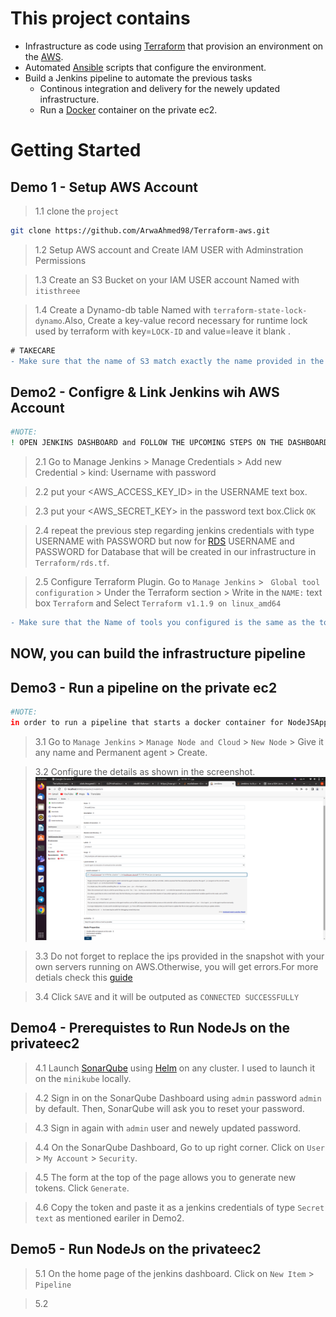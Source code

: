 
# This project contains 
* Infrastructure as code using [Terraform](https://www.terraform.io/) that provision an environment on the [AWS](https://aws.amazon.com/console/).
* Automated [Ansible](https://docs.ansible.com/) scripts that configure the environment.
* Build a Jenkins pipeline to automate the previous tasks
    * Continous integration and delivery for the newely updated infrastructure. 
    * Run a [Docker](https://docs.docker.com/) container on the private ec2. 
# Getting Started
## Demo 1 - Setup AWS Account

> 1.1 clone the `project` 
 ```bash
git clone https://github.com/ArwaAhmed98/Terraform-aws.git
``` 
> 1.2 Setup AWS account and Create IAM USER with Adminstration Permissions

> 1.3 Create an S3 Bucket on your IAM USER account Named with `itisthreee`

> 1.4 Create a Dynamo-db table Named with `terraform-state-lock-dynamo`.Also, Create a key-value record necessary for runtime lock used by terraform with key=`LOCK-ID` and value=leave it blank .
```diff
# TAKECARE
- Make sure that the name of S3 match exactly the name provided in the `Terraform/backend.tf` and Also the region you are working on AWS match the same region provided in `Terraform/terraform.tfvars`.Otherwise, you will get errors.
```
## Demo2 - Configre & Link Jenkins wih AWS Account
```bash
#NOTE:
! OPEN JENKINS DASHBOARD and FOLLOW THE UPCOMING STEPS ON THE DASHBOARD
```
> 2.1 Go to Manage Jenkins > Manage Credentials > Add new Credential > kind: Username with password

> 2.2 put your <AWS_ACCESS_KEY_ID> in the USERNAME text box.

> 2.3 put your <AWS_SECRET_KEY> in the password text box.Click `OK`

> 2.4 repeat the previous step regarding jenkins credentials with type USERNAME with PASSWORD but now for [RDS](https://aws.amazon.com/rds/sqlserver/) USERNAME and PASSWORD for Database that will be created in our infrastructure in `Terraform/rds.tf`.

> 2.5 Configure Terraform Plugin. Go to `Manage Jenkins` > ` Global tool configuration` > Under the Terraform section >  Write in the `NAME:` text box `Terraform` and Select `Terraform v1.1.9 on linux_amd64`
```diff
- Make sure that the Name of tools you configured is the same as the tool Name in the infrastructure pipeline.Otherwise you will get errors.
```
## NOW, you can build the infrastructure pipeline
## Demo3 - Run a pipeline on the private ec2 
```bash
#NOTE:
in order to run a pipeline that starts a docker container for NodeJSApp. >we have to connect the private ec2 as a slave for the jenkins FIRST
```
> 3.1 Go to `Manage Jenkins` > `Manage Node and Cloud` > `New Node` > Give it any name and Permanent agent > Create.

> 3.2 Configure the details as shown in the screenshot.
![MarineGEO circle logo](/images/slavesnap.png)

> 3.3 Do not forget to replace the ips provided in the snapshot with your own servers running on AWS.Otherwise, you will get errors.For more detials check this [guide](https://blog.ruanbekker.com/blog/2020/10/26/use-a-ssh-jump-host-with-ansible/)

> 3.4 Click `SAVE` and it will be outputed as `CONNECTED SUCCESSFULLY`
## Demo4 - Prerequistes to Run NodeJs on the privateec2 
> 4.1 Launch [SonarQube](https://www.sonarqube.org/features/multi-languages/?gads_campaign=Row1-SonarQube&gads_ad_group=Multi-Language&gads_keyword=c%20sonarqube&gclid=EAIaIQobChMIo8f2xfij-AIVbY9oCR0odApTEAAYASAAEgKItvD_BwE) using [Helm](https://helm.sh/docs/) on any cluster. I used to launch it on the `minikube` locally.

> 4.2 Sign in on the SonarQube Dashboard using `admin` password `admin` by default. Then, SonarQube will ask you to reset your password.

> 4.3 Sign in again with `admin` user and newely updated password.

> 4.4 On the SonarQube Dashboard, Go to up right corner. Click on `User` > `My Account` > `Security`.

> 4.5 The form at the top of the page allows you to generate new tokens. Click `Generate`.

> 4.6 Copy the token and paste it as a jenkins credentials of type `Secret text` as mentioned eariler in Demo2.
## Demo5 - Run NodeJs on the privateec2 
> 5.1  On the home page of the jenkins dashboard. Click on `New Item` > `Pipeline` 

> 5.2

<!-- <ol>
    <li>option 1</li>
    <li>option 2</li>
    <li>option 3</li>
</ol> -->
<!-- - make lambda function using python code to send email with a change in the infrastructure (workspace statefiles)[s3 + Lambda + ses]
- implement two workspace one for the dev and other for the production
- make a basition host ( ssh on the private ec2 from the public ec2 using same ssh key )
- Make the Network in Seperate module and reuse it 
- install Mysql Server on 2 private ec2 and attach it to private sg  -->

<!-- ![MarineGEO circle logo](/images/sonarqube.png "MarineGEO logo") -->
###
